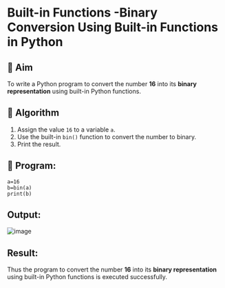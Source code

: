 # Built-in Functions -Binary Conversion Using Built-in Functions in Python

## 🎯 Aim
To write a Python program to convert the number **16** into its **binary representation** using built-in Python functions.

## 🧠 Algorithm
1. Assign the value `16` to a variable `a`.
2. Use the built-in `bin()` function to convert the number to binary.
3. Print the result.

## 🧾 Program:

```
a=16
b=bin(a)
print(b)
```

## Output:
![image](https://github.com/user-attachments/assets/7e61594b-7e8a-4d3f-8b4f-3e9a4cd3f1e4)

## Result:

Thus the program to convert the number **16** into its **binary representation** using built-in Python functions is executed successfully.
